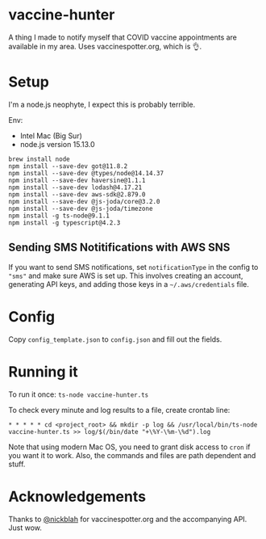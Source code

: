 # vaccine-hunter
A thing I made to notify myself that COVID vaccine appointments are available in my area. Uses vaccinespotter.org, which is 👌.

# Setup
I'm a node.js neophyte, I expect this is probably terrible. 

Env:
 - Intel Mac (Big Sur)
 - node.js version 15.13.0

```
brew install node
npm install --save-dev got@11.8.2
npm install --save-dev @types/node@14.14.37
npm install --save-dev haversine@1.1.1
npm install --save-dev lodash@4.17.21
npm install --save-dev aws-sdk@2.879.0
npm install --save-dev @js-joda/core@3.2.0
npm install --save-dev @js-joda/timezone
npm install -g ts-node@9.1.1
npm install -g typescript@4.2.3
```

## Sending SMS Notitifications with AWS SNS
If you want to send SMS notifications, set `notificationType` in the config to `"sms"` and make sure AWS is set up. This involves creating an account, generating API keys, and adding those keys in a `~/.aws/credentials` file.

# Config
Copy `config_template.json` to `config.json` and fill out the fields.

# Running it
To run it once: `ts-node vaccine-hunter.ts`

To check every minute and log results to a file, create crontab line:
```
* * * * * cd <project_root> && mkdir -p log && /usr/local/bin/ts-node vaccine-hunter.ts >> log/$(/bin/date "+\%Y-\%m-\%d").log
```
Note that using modern Mac OS, you need to grant disk access to `cron` if you want it to work. Also, the commands and files are path dependent and stuff.

# Acknowledgements
Thanks to [@nickblah](https://twitter.com/nickblah) for vaccinespotter.org and the accompanying API. Just wow.